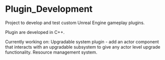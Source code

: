 # Plugin_Development
Project to develop and test custom Unreal Engine gameplay plugins.

Plugin are developed in C++.

Currently working on:
Upgradable system plugin - add an actor component that interacts with an upgradable subsystem to give any actor level upgrade functionality.
Resource management system.
